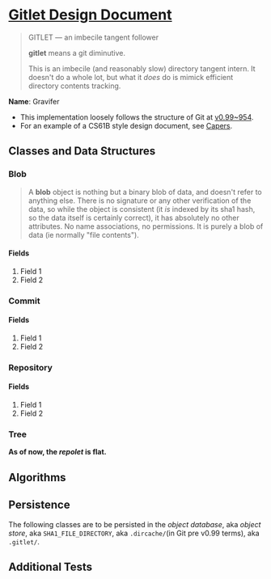 # [Gitlet Design Document](https://cs61bl.org/su24/projects/gitlet/design)

  > GITLET	— an imbecile tangent follower
  > 
  > **gitlet** means a git diminutive.
  > 
  > This is an imbecile (and reasonably slow) directory tangent intern.  It 
  doesn't do a whole lot, but what it _does_ do is mimick efficient directory
  contents tracking.

**Name**: Gravifer

- This implementation loosely follows the structure of Git
  at [v0.99~954](https://github.com/git/git/tree/e83c5163316f89bfbde7d9ab23ca2e25604af290).
- For an example of a CS61B style design document,
  see [Capers](https://cs61bl.org/su24/projects/gitlet/capers-example).

## Classes and Data Structures

### Blob

> A **blob** object is nothing but a binary blob of data, and doesn't
refer to anything else.  There is no signature or any other verification
of the data, so while the object is consistent (it _is_ indexed by its
sha1 hash, so the data itself is certainly correct), it has absolutely
no other attributes.  No name associations, no permissions.  It is
purely a blob of data (ie normally "file contents").

#### Fields

1. Field 1
2. Field 2


### Commit

#### Fields

1. Field 1
2. Field 2


### Repository

#### Fields

1. Field 1
2. Field 2


### Tree

**As of now, the _repolet_ is flat.**


## Algorithms

## Persistence

The following classes are to be persisted in the _object database_,
aka _object store_, aka `SHA1_FILE_DIRECTORY`, 
aka `.dircache/`(in Git pre v0.99 terms), aka `.gitlet/`.

## Additional Tests
